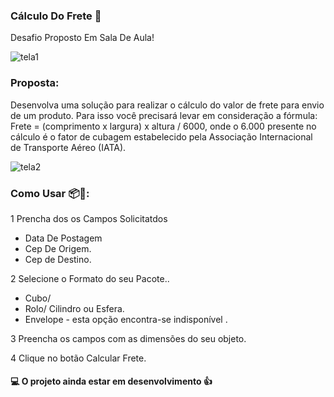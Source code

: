 ### Cálculo Do Frete 🚚

Desafio Proposto Em Sala De Aula!

![tela1](https://github.com/Nayara12Silva/Frete/assets/104741196/a84e1de0-2c5b-45ac-b8f2-c67390d0a29d)

### Proposta:
Desenvolva uma solução para realizar o cálculo do valor de frete para envio de um produto. Para isso você precisará levar em consideração a fórmula:
Frete = (comprimento x largura) x altura / 6000, onde o 6.000 presente no cálculo é o fator de cubagem estabelecido pela 
Associação Internacional de Transporte Aéreo (IATA).

![tela2](https://github.com/Nayara12Silva/Frete/assets/104741196/96a8143a-41eb-4a1e-901b-7bac36c7baae)

 ### Como Usar 📦📝:

1 Prencha dos os Campos Solicitatdos

- Data De Postagem 
- Cep De Origem.
- Cep de Destino.


2 Selecione o Formato do seu Pacote..

- Cubo/
- Rolo/ Cilindro ou Esfera.
- Envelope - esta opção encontra-se indisponível .

3 Preencha os campos com as dimensões do seu objeto.

4 Clique no botão Calcular Frete.

#### 💻 O projeto ainda estar em desenvolvimento 👍


